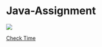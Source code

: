 # Java-Assignment

<img src="https://img.shields.io/badge/java-%23ED8B00.svg?&style=for-the-badge&logo=java&logoColor=white"/>

<a href="https://wakatime.com/@SaadSalim/projects/lpnvhatqao"> Check Time </a>
